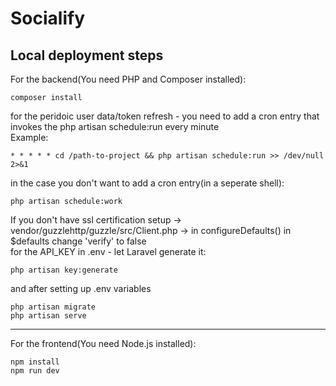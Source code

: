 # Socialify

## Local deployment steps

For the backend(You need PHP and Composer installed):
```
composer install
```
for the peridoic user data/token refresh - you need to add a cron entry that invokes the php artisan schedule:run every minute\
Example:
```
* * * * * cd /path-to-project && php artisan schedule:run >> /dev/null 2>&1
```
in the case you don't want to add a cron entry(in a seperate shell):
```
php artisan schedule:work
```
If you don't have ssl certification setup -> vendor/guzzlehttp/guzzle/src/Client.php -> in configureDefaults() in $defaults change 'verify' to false\
for the API_KEY in .env - let Laravel generate it:
```
php artisan key:generate
```
and after setting up .env variables
```
php artisan migrate
php artisan serve
```
---
For the frontend(You need Node.js installed):
```
npm install
npm run dev
```